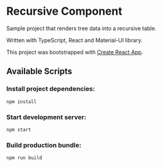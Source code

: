 # Recursive Component

Sample project that renders tree data into a recursive table.

Written with TypeScript, React and Material-UI library.

This project was bootstrapped with [Create React App](https://github.com/facebook/create-react-app).

## Available Scripts

### Install project dependencies:

`npm install`

### Start development server:

`npm start`

### Build production bundle:

`npm run build`

